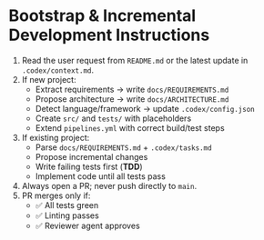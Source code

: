 # Bootstrap & Incremental Development Instructions

1. Read the user request from `README.md` or the latest update in `.codex/context.md`.
2. If new project:
   - Extract requirements → write `docs/REQUIREMENTS.md`
   - Propose architecture → write `docs/ARCHITECTURE.md`
   - Detect language/framework → update `.codex/config.json`
   - Create `src/` and `tests/` with placeholders
   - Extend `pipelines.yml` with correct build/test steps
3. If existing project:
   - Parse `docs/REQUIREMENTS.md` + `.codex/tasks.md`
   - Propose incremental changes
   - Write failing tests first (**TDD**)
   - Implement code until all tests pass
4. Always open a PR; never push directly to `main`.
5. PR merges only if:
   - ✅ All tests green
   - ✅ Linting passes
   - ✅ Reviewer agent approves

